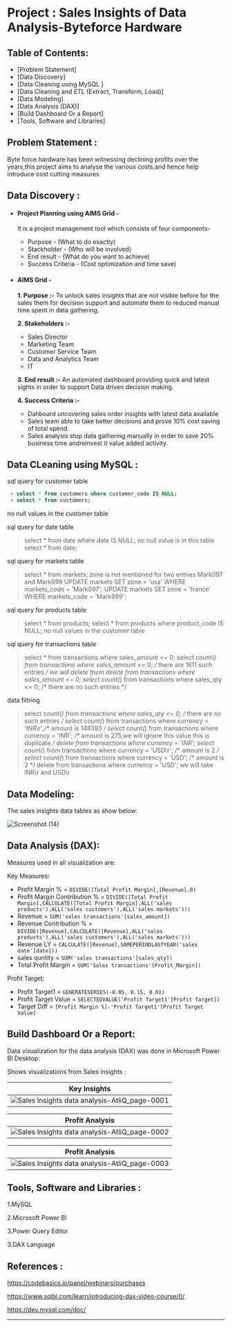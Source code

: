 #  Project : Sales Insights of Data Analysis-Byteforce Hardware
## Table of Contents:

- [Problem Statement]
- [Data Discovery]
- [Data Cleaning using MySQL ]
- [Data Cleaning and ETL (Extract, Transform, Load)]
- [Data Modeling]
- [Data Analysis (DAX)]
- [Build Dashboard Or a Report]
- [Tools, Software and Libraries]



## Problem Statement :

Byte force hardware has been witnessing declining profits over the years,this project aims to analyse the various costs,and hence help introduce cost cutting measures

## Data Discovery :

- #### Project Planning using AIMS Grid -

  It is a project management tool which consists of four components-
  
     - Purpose - (What to do exactly)
     - Stackholder - (Who will be involved)
     - End result - (What do you want to achieve)
     - Success Criteria - (Cost optimization and time save)
 - #### AIMS Grid -
     **1. Purpose :-** To unlock sales insights that are not visible before for the sales them for decision support and automate them to reduced manual time spent in data gathering.
     
     **2. Stakeholders :-** 
     - Sales Director
     - Marketing Team 
     - Customer Service Team
     - Data and Analytics Team
     - IT 
     
     **3. End result :-** An automated dashboard providing quick and latest sights in order to support Data driven decision making.
     
     **4. Success Criteria :-**
     - Dahboard uncovering sales order insights with latest data available
     - Sales team able to take better decisions and prove 10% cost saving of total spend.
     - Sales analysis stop data gathering manually in order to save 20% business time andreinvest it value added activity.
   

## Data CLeaning using MySQL :
sql query for customer table 
```sql
 > select * from customers where customer_code IS NULL;
 > select * from customers;
```
no null values in the customer table

sql query for date table
 > select * from date where date IS NULL;
no null value is in this table
 > select * from date;

sql query for markets table
 > select * from markets;
zone is not mentioned for two entries Mark097 and Mark999
 > UPDATE markets SET zone = 'usa' WHERE markets_code = 'Mark097';
 > UPDATE markets SET zone = 'france' WHERE markets_code = 'Mark999';

sql query for products table
 > select * from products;
 > select * from products where product_code IS NULL;
no null values in the customer table

sql query for transactions table
 > select * from transactions where sales_amount <= 0;
 > select count(*) from transactions  where sales_amount <= 0; /* there are 1611 such entries */
we will delete them
 > delete from transactions where sales_amount <= 0;
 > select count(*) from transactions  where sales_qty <= 0; /* there are no such entries */

data filtring
 > select count(*) from transactions  where sales_qty <= 0; /* there are no such entries */
 > select count(*) from transactions where currency = 'INR\r';/* amount is 148393 */
 > select count(*) from transactions where currency = 'INR';     /* amount is 275,we will ignore this value this is duplicate */
 > delete from transactions where currency = 'INR';
 > select count(*) from transactions where currency = 'USD\r'; /* amount is 2 */
 > select count(*) from transactions where currency = 'USD'; /* amount is 2 */
 > delete from transactions where currency  = 'USD';
we will take INR\r and USD\r


## Data Modeling:

The sales insights data tables as show below:

![Screenshot (14)](https://user-images.githubusercontent.com/118357991/234016242-369bd02e-1ddf-4047-9be4-324c83bd8761.png)

## Data Analysis  (DAX):

Measures used in all visualization are:

Key Measures:
    
  - Profit Margin % = `DIVIDE([Total Profit Margin],[Revenue],0)` 
  - Profit Margin Contribution % = `DIVIDE([Total Profit Margin],CALCULATE([Total Profit Margin],ALL('sales products'),ALL('sales customers'),ALL('sales markets')))`
  - Revenue = `SUM('sales transactions'[sales_amount])`
  - Revenue Contribution % = `DIVIDE([Revenue],CALCULATE([Revenue],ALL('sales products'),ALL('sales customers'),ALL('sales markets')))`
  - Revenue LY = `CALCULATE([Revenue],SAMEPERIODLASTYEAR('sales date'[date]))`
  - sales quntity = `SUM('sales transactions'[sales_qty])`
  - Total Profit Margin = `SUM('Sales transactions'[Profit_Margin])`

Profit Target:
  
  - Profit Target1 = `GENERATESERIES(-0.05, 0.15, 0.01)`
  - Profit Target Value = `SELECTEDVALUE('Profit Target1'[Profit Target])`
  - Target Diff = `[Profit Margin %]-'Profit Target1'[Profit Target Value]`
  
## Build Dashboard Or a Report:

Data visualization for the data analysis (DAX) was done in Microsoft Power BI Desktop:

Shows visualizations from Sales insights :

| Key Insights |
| ----------- |
|![Sales Insights data analysis-AtliQ_page-0001](https://user-images.githubusercontent.com/118357991/234025264-f5f1d7af-2ead-4d9a-b8ae-7524d200b7dd.jpg)|


| Profit Analysis |
| ----------- |
|![Sales Insights data analysis-AtliQ_page-0002](https://user-images.githubusercontent.com/118357991/234025629-3c2e3dcf-77fb-4c20-acdb-3f92604d1292.jpg)|

| Profit Analysis |
| ----------- |
|![Sales Insights data analysis-AtliQ_page-0003](https://user-images.githubusercontent.com/118357991/234025913-3a09f076-e1c7-40a1-9983-d2c8767f252c.jpg)|

## Tools, Software and Libraries :

1.MySQL

2.Microsoft Power BI

3.Power Query Editor

3.DAX Language 

## References :
https://codebasics.io/panel/webinars/purchases

https://www.sqlbi.com/learn/introducing-dax-video-course/0/

https://dev.mysql.com/doc/

---
